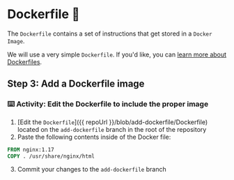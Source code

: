 # Dockerfile 🐳

The `Dockerfile` contains a set of instructions that get stored in a `Docker Image`.

We will use a very simple `Dockerfile`. If you'd like, you can [learn more about Dockerfiles](https://docs.docker.com/engine/reference/builder/).

## Step 3: Add a Dockerfile image

### :keyboard: Activity: Edit the Dockerfile to include the proper image

1. [Edit the `Dockerfile`]({{ repoUrl }}/blob/add-dockerfile/Dockerfile) located on the `add-dockerfile` branch in the root of the repository
2. Paste the following contents inside of the Docker file:

```dockerfile
FROM nginx:1.17
COPY . /usr/share/nginx/html
```

3. Commit your changes to the `add-dockerfile` branch
